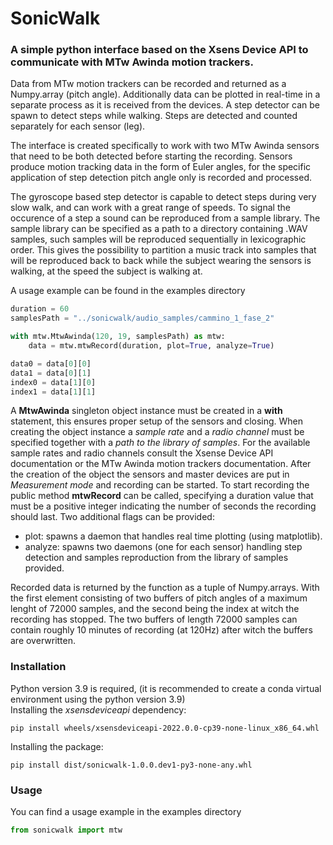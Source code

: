 # SonicWalk

### A simple python interface based on the Xsens Device API to communicate with MTw Awinda motion trackers. 

Data from MTw motion trackers can be recorded and returned as a Numpy.array (pitch angle).
Additionally data can be plotted in real-time in a separate process as it is received from the devices.
A step detector can be spawn to detect steps while walking. Steps are detected and counted separately for each sensor (leg).

The interface is created specifically to work with two MTw Awinda sensors that need to be both detected before starting the recording. 
Sensors produce motion tracking data in the form of Euler angles, for the specific application of step detection pitch angle only is recorded and processed.

The gyroscope based step detector is capable to detect steps during very slow walk, and can work with a great range of speeds.
To signal the occurence of a step a sound can be reproduced from a sample library. The sample library can be specified as a path to a directory containing .WAV samples, such samples will be reproduced sequentially in lexicographic order. 
This gives the possibility to partition a music track into samples that will be reproduced back to back while the subject wearing the sensors is walking, at the speed the subject is walking at.

A usage example can be found in the examples directory

```python
duration = 60
samplesPath = "../sonicwalk/audio_samples/cammino_1_fase_2"

with mtw.MtwAwinda(120, 19, samplesPath) as mtw:
    data = mtw.mtwRecord(duration, plot=True, analyze=True)

data0 = data[0][0]
data1 = data[0][1]
index0 = data[1][0]
index1 = data[1][1]

```

A **MtwAwinda** singleton object instance must be created in a **with** statement,
this ensures proper setup of the sensors and closing. 
When creating the object instance a *sample rate* and a *radio channel* must be specified together with a *path to the library of samples*. 
For the available sample rates and radio channels consult the Xsense Device API documentation or the MTw Awinda motion trackers documentation.
After the creation of the object the sensors and master devices are put in *Measurement mode* and recording can be started.
To start recording the public method **mtwRecord** can be called, specifying a duration value that must be a positive integer indicating the number of seconds the recording should last.
Two additional flags can be provided:
- plot: spawns a daemon that handles real time plotting (using matplotlib).
- analyze: spawns two daemons (one for each sensor) handling step detection and samples reproduction from the library of samples provided.

Recorded data is returned by the function as a tuple of Numpy.arrays. 
With the first element consisting of two buffers of pitch angles of a maximum lenght of 72000 samples, and the second being the index at witch the recording has stopped.
The two buffers of length 72000 samples can contain roughly 10 minutes of recording (at 120Hz) after witch the buffers are overwritten.

### Installation
Python version 3.9 is required, (it is recommended to create a conda virtual environment using the python version 3.9)\
Installing the *xsensdeviceapi* dependency:

```
pip install wheels/xsensdeviceapi-2022.0.0-cp39-none-linux_x86_64.whl
```
Installing the package:
```
pip install dist/sonicwalk-1.0.0.dev1-py3-none-any.whl
```

### Usage
You can find a usage example in the examples directory
```python
from sonicwalk import mtw

```